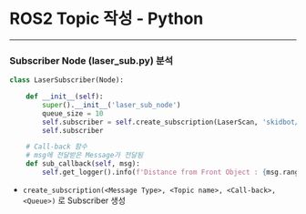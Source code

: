 # ROS2 Topic 작성 - Python

---

### Subscriber Node (laser_sub.py) 분석

```python
class LaserSubscriber(Node):

    def __init__(self):
        super().__init__('laser_sub_node')
        queue_size = 10
        self.subscriber = self.create_subscription(LaserScan, 'skidbot/scan', self.sub_callback, queue_size)
        self.subscriber

    # Call-back 함수
    # msg에 전달받은 Message가 전달됨
    def sub_callback(self, msg):
        self.get_logger().info(f'Distance from Front Object : {msg.ranges[360]}')
```
 
 - `create_subscription(<Message Type>, <Topic name>, <Call-back>, <Queue>)` 로 Subscriber 생성
